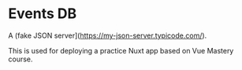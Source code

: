 # Events DB

A (fake JSON server](https://my-json-server.typicode.com/).

This is used for deploying a practice Nuxt app based on Vue Mastery course.

